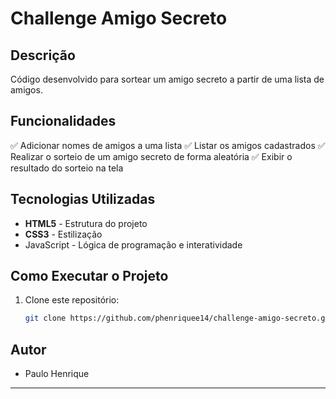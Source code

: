 #  Challenge Amigo Secreto

## Descrição

Código desenvolvido para sortear um amigo secreto a partir de uma lista de amigos.


## Funcionalidades

✅ Adicionar nomes de amigos a uma lista
✅ Listar os amigos cadastrados
✅ Realizar o sorteio de um amigo secreto de forma aleatória
✅ Exibir o resultado do sorteio na tela

## Tecnologias Utilizadas

- **HTML5** - Estrutura do projeto
- **CSS3** - Estilização
- JavaScript  - Lógica de programação e interatividade

## Como Executar o Projeto

1. Clone este repositório:
   ```sh
   git clone https://github.com/phenriquee14/challenge-amigo-secreto.git
   ```


## Autor

- Paulo Henrique

---
